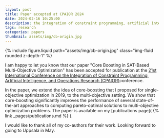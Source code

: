 ```yaml
---
layout: post
title: Paper accepted at CPAIOR 2024
date: 2024-02-16 10:25:00
description: the integration of constraint programming, artificial intelligence, and operations research
tags: research
categories: papers
thumbnail: assets/img/cb-origin.jpg
---
```


<div class="row mt-3">
    <div class="col-sm mt-3 mt-md-0">
        {% include figure.liquid path="assets/img/cb-origin.jpg" class="img-fluid rounded z-depth-1" %}
    </div>
</div>

I am happy to let you know that our paper "Core Boosting in SAT-Based Multi-Objective Optimization" has been accepted for publication at
the [21st International Conference on the Integration of Constraint Programming, Artificial Intelligence, and Operations Research (CPAIOR)](https://sites.google.com/view/cpaior2024)conference.

In the paper, we extend the idea of core-boosting that I proposed for single-objective optimization in 2019, to the
multi-objective setting. We show that core-boosting significantly improves the performance of several state-of-the-art
approaches to computing pareto-optimal solutions to multi-objective optimization problems. The paper is available on my [publications page]( {% link _pages/publications.md %} ).

I would like to thank all of my co-authors for their work. Looking forward to going to Uppsala in May.
